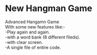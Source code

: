 # New Hangman Game
Advanced Hangamn Game 
<br>With some new features like:-
<br>-Play again and again.
<br>-with a word bank (8 different fileds).
<br>-with clear screen.
<br>-A single file of entire code.
